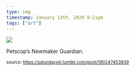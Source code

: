 ```yaml
---
type: img
timestamp: January 13th, 2020 9:21pm
tags: ["art"]
---
```

<img src="https://saturdayxiii.github.io/media/190247453939.jpg"/>

Petscop’s Newmaker Guardian.<br/>
 
  
<small>source: https://saturdayxiii.tumblr.com/post/190247453939</small>